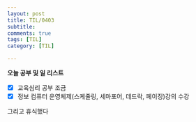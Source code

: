 ```yaml
---
layout: post
title: TIL/0403
subtitle: 
comments: true
tags: [TIL]
category: [TIL]

---
```

**오늘 공부 및  일 리스트**

 - [x] 교육심리 공부 조금 
 - [x] 정보 컴퓨터 운영체제(스케줄링, 세마포어, 데드락, 페이징)강의 수강

그리고 휴식했다

